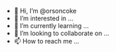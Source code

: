 - 👋 Hi, I’m @orsoncoke
- 👀 I’m interested in ...
- 🌱 I’m currently learning ...
- 💞️ I’m looking to collaborate on ...
- 📫 How to reach me ...

<!---
orsoncoke/orsoncoke is a ✨ special ✨ repository because its `README.md` (this file) appears on your GitHub profile.
You can click the Preview link to take a look at your changes.
--->
